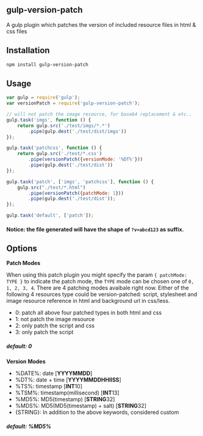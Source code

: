 ## gulp-version-patch

A gulp plugin which patches the version of included resource files in html & css files

## Installation

```bash
npm install gulp-version-patch
```

## Usage

```js
var gulp = require('gulp');
var versionPatch = require('gulp-version-patch');

// will not patch the image resource, for base64 replacement & etc..
gulp.task('imgs', function () {
    return gulp.src('./test/imgs/*.*')
        .pipe(gulp.dest('./test/dist/imgs'))
});

gulp.task('patchcss', function () {
    return gulp.src('./test/*.css')
        .pipe(versionPatch({versionMode: '%DT%'}))
        .pipe(gulp.dest('./test/dist'))
});

gulp.task('patch', ['imgs', 'patchcss'], function () {
    gulp.src("./test/*.html")
        .pipe(versionPatch({patchMode: 1}))
        .pipe(gulp.dest('./test/dist'));
});

gulp.task('default', ['patch']);
```
#### Notice: the file generated will have the shape of `?v=abcd123` as suffix.

## Options

**Patch Modes**

When using this patch plugin you might specify the param `{ patchMode: TYPE }` to indicate the patch mode, the `TYPE` mode can be chosen one of `0, 1, 2, 3, 4`.
There are 4 patching modes avaibale right now. Either of the following 4 resources type could be version-patched: script, stylesheet and image resource reference in html and background url in css/less. 

- 0: patch all above four patched types in both html and css
- 1: not patch the image resource 
- 2: only patch the script and css
- 3: only patch the script

##### default: 0

**Version Modes**

- %DATE%: date [**YYYYMMDD**]
- %DT%: date + time [**YYYYMMDDHHIISS**]
- %TS%: timestamp [**INT**10]
- %TSM%: timestamp(millisecond) [**INT**13]
- %MD5%: MD5(timestamp) [**STRING**32]
- %MDS%: MD5(MD5(timestamp) + salt) [**STRING**32]
- {STRING}: In addition to the above keywords, considered custom

##### default: %MD5%



